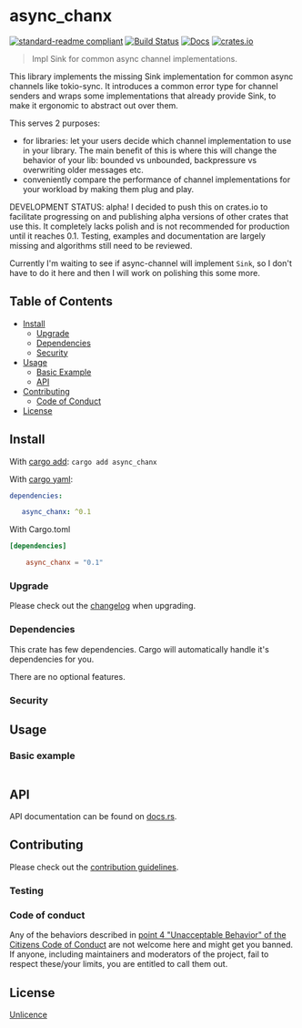 # async_chanx

[![standard-readme compliant](https://img.shields.io/badge/readme%20style-standard-brightgreen.svg?style=flat-square)](https://github.com/RichardLitt/standard-readme)
[![Build Status](https://api.travis-ci.org/najamelan/async_chanx.svg?branch=master)](https://travis-ci.org/najamelan/async_chanx)
[![Docs](https://docs.rs/async_chanx/badge.svg)](https://docs.rs/async_chanx)
[![crates.io](https://img.shields.io/crates/v/async_chanx.svg)](https://crates.io/crates/async_chanx)


> Impl Sink for common async channel implementations.

This library implements the missing Sink implementation for common async channels like tokio-sync. It introduces a common error type for channel senders and wraps some implementations that already provide Sink, to make it ergonomic to abstract out over them.

This serves 2 purposes:
- for libraries: let your users decide which channel implementation to use in your library. The main benefit of this is where this will change the behavior of your lib: bounded vs unbounded, backpressure vs overwriting older messages etc.
- conveniently compare the performance of channel implementations for your workload by making them plug and play.

DEVELOPMENT STATUS: alpha! I decided to push this on crates.io to facilitate progressing on and publishing alpha versions of other crates that use this. It completely lacks polish and is not recommended for production until it reaches 0.1. Testing, examples and documentation are largely missing and algorithms still need to be reviewed.

Currently I'm waiting to see if async-channel will implement `Sink`, so I don't have to do it here and then I will work on polishing this some more.

## Table of Contents

- [Install](#install)
   - [Upgrade](#upgrade)
   - [Dependencies](#dependencies)
   - [Security](#security)
- [Usage](#usage)
   - [Basic Example](#basic-example)
   - [API](#api)
- [Contributing](#contributing)
   - [Code of Conduct](#code-of-conduct)
- [License](#license)


## Install
With [cargo add](https://github.com/killercup/cargo-edit):
`cargo add async_chanx`

With [cargo yaml](https://gitlab.com/storedbox/cargo-yaml):
```yaml
dependencies:

   async_chanx: ^0.1
```

With Cargo.toml
```toml
[dependencies]

    async_chanx = "0.1"
```

### Upgrade

Please check out the [changelog](https://github.com/najamelan/async_chanx/blob/master/CHANGELOG.md) when upgrading.


### Dependencies

This crate has few dependencies. Cargo will automatically handle it's dependencies for you.

There are no optional features.


### Security




## Usage



### Basic example

```rust

```

## API

API documentation can be found on [docs.rs](https://docs.rs/async_chanx).


## Contributing

Please check out the [contribution guidelines](https://github.com/najamelan/async_chanx/blob/master/CONTRIBUTING.md).


### Testing


### Code of conduct

Any of the behaviors described in [point 4 "Unacceptable Behavior" of the Citizens Code of Conduct](https://github.com/stumpsyn/policies/blob/master/citizen_code_of_conduct.md#4-unacceptable-behavior) are not welcome here and might get you banned. If anyone, including maintainers and moderators of the project, fail to respect these/your limits, you are entitled to call them out.

## License

[Unlicence](https://unlicense.org/)

